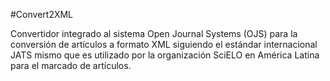 #Convert2XML

Convertidor integrado al sistema Open Journal Systems (OJS) para la conversión de artículos a formato XML siguiendo el estándar internacional JATS mismo que es utilizado por la organización SciELO en América Latina para el marcado de artículos.
